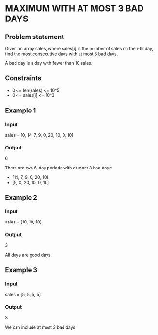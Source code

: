 # MAXIMUM WITH AT MOST 3 BAD DAYS

## Problem statement

Given an array sales, where sales[i] is the number of sales on the i-th day, find the most consecutive days with at most
3 bad days.

A bad day is a day with fewer than 10 sales.

## Constraints

- 0 <= len(sales) <= 10^5
- 0 <= sales[i] <= 10^3

## Example 1

### Input

sales = [0, 14, 7, 9, 0, 20, 10, 0, 10]

### Output

6

There are two 6-day periods with at most 3 bad days:

- [14, 7, 9, 0, 20, 10]
- [9, 0, 20, 10, 0, 10]

## Example 2

### Input

sales = [10, 10, 10]

### Output

3

All days are good days.

## Example 3

### Input

sales = [5, 5, 5, 5]

### Output

3

We can include at most 3 bad days.
